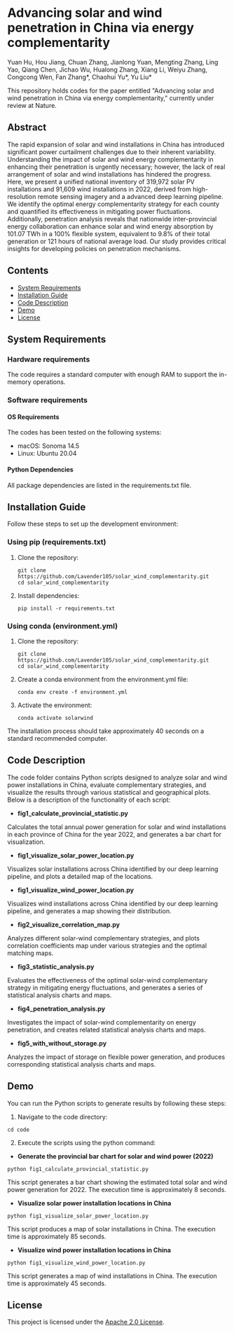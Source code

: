 # Advancing solar and wind penetration in China via energy complementarity
Yuan Hu, Hou Jiang, Chuan Zhang, Jianlong Yuan, Mengting Zhang, Ling Yao, Qiang Chen, Jichao Wu, Hualong Zhang, Xiang Li, Weiyu Zhang, Congcong Wen, Fan Zhang*, Chaohui Yu*, Yu Liu*

This repository holds codes for the paper entitled "Advancing solar and wind penetration in China via energy complementarity," currently under review at Nature.

## Abstract
The rapid expansion of solar and wind installations in China has introduced significant power curtailment challenges due to their inherent variability. Understanding the impact of solar and wind energy complementarity in enhancing their penetration is urgently necessary; however, the lack of real arrangement of solar and wind installations has hindered the progress. Here, we present a unified national inventory of 319,972 solar PV installations and 91,609 wind installations in 2022, derived from high-resolution remote sensing imagery and a advanced deep learning pipeline. We identify the optimal energy complementarity strategy for each county and quantified its effectiveness in mitigating power fluctuations.  Additionally, penetration analysis reveals that nationwide inter-provincial energy collaboration can enhance solar and wind energy absorption by 101.07 TWh in a 100% flexible system, equivalent to 9.8% of their total generation or 121 hours of national average load. Our study provides critical insights for developing policies on penetration mechanisms.

## Contents
- [System Requirements](#system-requirements)
- [Installation Guide](#installation-guide)
- [Code Description](#code-description)
- [Demo](#demo)
- [License](#license)

## System Requirements
### Hardware requirements
The code requires a standard computer with enough RAM to support the in-memory operations.

### Software requirements
#### OS Requirements
The codes has been tested on the following systems:

- macOS: Sonoma 14.5
- Linux: Ubuntu 20.04

#### Python Dependencies
All package dependencies are listed in the requirements.txt file.

## Installation Guide
Follow these steps to set up the development environment:

### Using pip (requirements.txt)

1. Clone the repository:
   ```
   git clone https://github.com/Lavender105/solar_wind_complementarity.git
   cd solar_wind_complementarity
   ```
2. Install dependencies:
   ```
   pip install -r requirements.txt
   ```
### Using conda (environment.yml)
1. Clone the repository:
   ```
   git clone https://github.com/Lavender105/solar_wind_complementarity.git
   cd solar_wind_complementarity
   ```
2. Create a conda environment from the environment.yml file:
   ```
   conda env create -f environment.yml
   ```
3. Activate the environment:
   ```
   conda activate solarwind
   ```
The installation process should take approximately 40 seconds on a standard recommended computer.

## Code Description

The code folder contains Python scripts designed to analyze solar and wind power installations in China, evaluate complementary strategies, and visualize the results through various statistical and geographical plots. Below is a description of the functionality of each script:

- **fig1_calculate_provincial_statistic.py**

Calculates the total annual power generation for solar and wind installations in each province of China for the year 2022, and generates a bar chart for visualization.

- **fig1_visualize_solar_power_location.py**

Visualizes solar installations across China identified by our deep learning pipeline, and plots a detailed map of the locations.

- **fig1_visualize_wind_power_location.py**
  
Visualizes wind installations across China identified by our deep learning pipeline, and generates a map showing their distribution.

- **fig2_visualize_correlation_map.py**
  
Analyzes different solar-wind complementary strategies, and plots correlation coefficients map under various strategies and the optimal matching maps.

- **fig3_statistic_analysis.py**

Evaluates the effectiveness of the optimal solar-wind complementary strategy in mitigating energy fluctuations, and generates a series of statistical analysis charts and maps.

- **fig4_penetration_analysis.py**
  
Investigates the impact of solar-wind complementarity on energy penetration, and creates related statistical analysis charts and maps.

- **fig5_with_without_storage.py**
  
Analyzes the impact of storage on flexible power generation, and produces corresponding statistical analysis charts and maps.

## Demo
You can run the Python scripts to generate results by following these steps:
1.	Navigate to the code directory:
   ```
   cd code
   ```
2.	Execute the scripts using the python command:
   - **Generate the provincial bar chart for solar and wind power (2022)**
  ```
  python fig1_calculate_provincial_statistic.py
  ```
This script generates a bar chart showing the estimated total solar and wind power generation for 2022. The execution time is approximately 8 seconds.
   - **Visualize solar power installation locations in China**
  ```
  python fig1_visualize_solar_power_location.py
  ```
This script produces a map of solar installations in China. The execution time is approximately 85 seconds.
   - **Visualize wind power installation locations in China**
  ```
  python fig1_visualize_wind_power_location.py
  ```
This script generates a map of wind installations in China. The execution time is approximately 45 seconds.

## License
This project is licensed under the [Apache 2.0 License](LICENSE).

